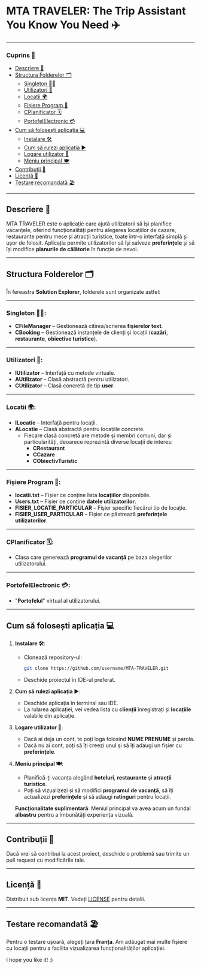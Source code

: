 # MTA TRAVELER: The Trip Assistant You Know You Need ✈️

---

### Cuprins 📑
- [Descriere 📖](#descriere)
- [Structura Folderelor 🗂️](#structura-folderelor)
  - [Singleton 🧑‍💻](#singleton)
  - [Utilizatori 👤](#utilizatori)
  - [Locatii 🌍](#locatii)
  - [Fișiere Program 📂](#fișiere-program)
  - [CPlanificator 🗓️](#cplanificator)
  - [PortofelElectronic 💳](#portofelelectronic)
- [Cum să folosești aplicația 💻](#cum-sa-folosești-aplicația)
  - [Instalare 🛠️](#instalare)
  - [Cum să rulezi aplicația ▶️](#cum-sa-rulezi-aplicația)
  - [Logare utilizator 🔑](#logare-utilizator)
  - [Meniu principal 🍽️](#meniu-principal)
- [Contribuții 🤝](#contribuții)
- [Licență 📜](#licență)
- [Testare recomandată 🏖️](#testare-recomandată)

---

## Descriere 📖

MTA TRAVELER este o aplicație care ajută utilizatorii să își planifice vacanțele, oferind funcționalități pentru alegerea locațiilor de cazare, restaurante pentru mese și atracții turistice, toate într-o interfață simplă și ușor de folosit. Aplicația permite utilizatorilor să își salveze **preferințele** și să își modifice **planurile de călătorie** în funcție de nevoi.  

---

## Structura Folderelor 🗂️

În fereastra **Solution Explorer**, folderele sunt organizate astfel:

---

### **Singleton 🧑‍💻**:
- **CFileManager** – Gestionează citirea/scrierea **fișierelor text**.
- **CBooking** – Gestionează instanțele de clienți și locații (**cazări**, **restaurante**, **obiective turistice**).

---

### **Utilizatori 👤**:
- **IUtilizator** – Interfață cu metode virtuale.
- **AUtilizator** – Clasă abstractă pentru utilizatori.
- **CUtilizator** – Clasă concretă de tip **user**.

---

### **Locatii 🌍**:
- **ILocatie** – Interfață pentru locații.
- **ALocatie** – Clasă abstractă pentru locațiile concrete.
  - Fiecare clasă concretă are metode și membri comuni, dar și particularități, deoarece reprezintă diverse locații de interes:
    - **CRestaurant**
    - **CCazare**
    - **CObiectivTuristic**

---

### **Fișiere Program 📂**:
- **locatii.txt** – Fișier ce conține lista **locațiilor** disponibile.
- **Users.txt** – Fișier ce conține **datele utilizatorilor**.
- **FISIER_LOCATIE_PARTICULAR** – Fișier specific fiecărui tip de locație.
- **FISIER_USER_PARTICULAR** – Fișier ce păstrează **preferințele utilizatorilor**.

---

### **CPlanificator 🗓️**:
- Clasa care generează **programul de vacanță** pe baza alegerilor utilizatorului.

---

### **PortofelElectronic 💳**:
- "**Portofelul**" virtual al utilizatorului.

---

## Cum să folosești aplicația 💻

1. **Instalare 🛠️**:
   - Clonează repository-ul:  
     ```bash
     git clone https://github.com/username/MTA-TRAVELER.git
     ```
   - Deschide proiectul în IDE-ul preferat.

2. **Cum să rulezi aplicația ▶️**:
   - Deschide aplicația în terminal sau IDE.
   - La rularea aplicației, vei vedea lista cu **clienții** înregistrați și **locațiile** valabile din aplicație.

3. **Logare utilizator 🔑**:
   - Dacă ai deja un cont, te poți loga folosind **NUME PRENUME** și parola.
   - Dacă nu ai cont, poți să îți creezi unul și să îți adaugi un fișier cu **preferințele**.

4. **Meniu principal 🍽️**:
   - Planifică-ți vacanța alegând **hoteluri**, **restaurante** și **atracții turistice**.
   - Poți să vizualizezi și să modifici **programul de vacanță**, să îți actualizezi **preferințele** și să adaugi **ratinguri** pentru locații.

   **Funcționalitate suplimentară**: Meniul principal va avea acum un fundal **albastru** pentru a îmbunătăți experiența vizuală.

---

## Contribuții 🤝

Dacă vrei să contribui la acest proiect, deschide o problemă sau trimite un pull request cu modificările tale.

---

## Licență 📜

Distribuit sub licența **MIT**. Vedeți [LICENSE](LICENSE) pentru detalii.

---

## Testare recomandată 🏖️

Pentru o testare ușoară, alegeți țara **Franța**. Am adăugat mai multe fișiere cu locații pentru a facilita vizualizarea funcționalităților aplicației.

I hope you like it! :)
